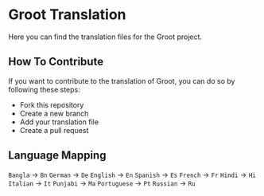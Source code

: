 # Groot Translation
Here you can find the translation files for the Groot project.

## How To Contribute
If you want to contribute to the translation of Groot, you can do so by following these steps:
- Fork this repository
- Create a new branch
- Add your translation file
- Create a pull request

## Language Mapping
`Bangla` -> `Bn`
`German` -> `De`
`English` -> `En`
`Spanish` -> `Es`
`French` -> `Fr`
`Hindi` -> `Hi`
`Italian` -> `It`
`Punjabi` -> `Ma`
`Portuguese` -> `Pt`
`Russian` -> `Ru`